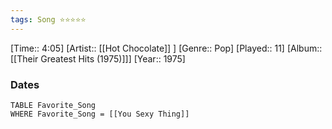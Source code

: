 ```yaml
---
tags: Song ⭐⭐⭐⭐⭐ 
---
```

[Time:: 4:05]
[Artist:: [[Hot Chocolate]] ]
[Genre:: Pop]
[Played:: 11]
[Album:: [[Their Greatest Hits (1975)]]]
[Year:: 1975]
### Dates
````dataview
TABLE Favorite_Song
WHERE Favorite_Song = [[You Sexy Thing]]
````